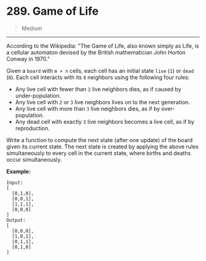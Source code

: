 # 289. Game of Life

> Medium

------

According to the Wikipedia: "The Game of Life, also known simply as Life, is a cellular automaton devised by the British mathematician John Horton Conway in 1970."

Given a `board` with `m × n` cells, each cell has an initial state `live` (`1`) or `dead` (`0`). Each cell interacts with its `8` neighbors using the following four rules:

- Any live cell with fewer than `2` live neighbors dies, as if caused by under-population.
- Any live cell with `2` or `3` live neighbors lives on to the next generation.
- Any live cell with more than `3` live neighbors dies, as if by over-population.
- Any dead cell with exactly `3` live neighbors becomes a live cell, as if by reproduction.

Write a function to compute the next state (after one update) of the board given its current state. The next state is created by applying the above rules simultaneously to every cell in the current state, where births and deaths occur simultaneously.

**Example:**

```
Input:
[
  [0,1,0],
  [0,0,1],
  [1,1,1],
  [0,0,0]
]
Output:
[
  [0,0,0],
  [1,0,1],
  [0,1,1],
  [0,1,0]
]
```